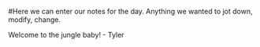 #Here we can enter our notes for the day. Anything we wanted to jot down, modify, change. 

Welcome to the jungle baby! - Tyler